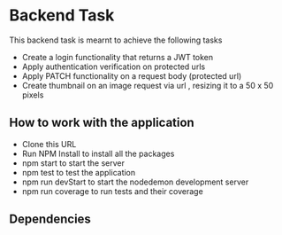 # Backend Task
This backend task is mearnt to achieve the following tasks

* Create a login functionality that returns a JWT token 
* Apply authentication verification on protected urls 
* Apply PATCH functionality on a request body (protected url)
* Create thumbnail on an image request via url , resizing it to a 50 x 50  pixels 

## How to work with the application

* Clone this URL 
* Run NPM Install to install all the packages 
* npm start to start the server 
* npm test to test the application
* npm run devStart to start the nodedemon development server 
* npm run coverage to run tests and their coverage

## Dependencies 
